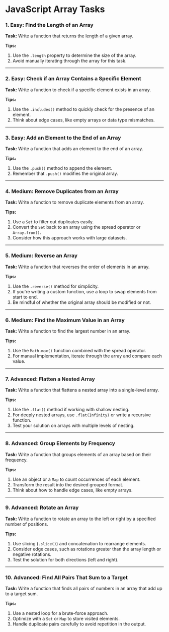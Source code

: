 # JavaScript Array Tasks

### 1. **Easy: Find the Length of an Array**  
**Task:** Write a function that returns the length of a given array.  

**Tips:**  
1. Use the `.length` property to determine the size of the array.  
2. Avoid manually iterating through the array for this task.

---

### 2. **Easy: Check if an Array Contains a Specific Element**  
**Task:** Write a function to check if a specific element exists in an array.  

**Tips:**  
1. Use the `.includes()` method to quickly check for the presence of an element.  
2. Think about edge cases, like empty arrays or data type mismatches.

---

### 3. **Easy: Add an Element to the End of an Array**  
**Task:** Write a function that adds an element to the end of an array.  

**Tips:**  
1. Use the `.push()` method to append the element.  
2. Remember that `.push()` modifies the original array.

---

### 4. **Medium: Remove Duplicates from an Array**  
**Task:** Write a function to remove duplicate elements from an array.  

**Tips:**  
1. Use a `Set` to filter out duplicates easily.  
2. Convert the `Set` back to an array using the spread operator or `Array.from()`.  
3. Consider how this approach works with large datasets.

---

### 5. **Medium: Reverse an Array**  
**Task:** Write a function that reverses the order of elements in an array.  

**Tips:**  
1. Use the `.reverse()` method for simplicity.  
2. If you're writing a custom function, use a loop to swap elements from start to end.  
3. Be mindful of whether the original array should be modified or not.

---

### 6. **Medium: Find the Maximum Value in an Array**  
**Task:** Write a function to find the largest number in an array.  

**Tips:**  
1. Use the `Math.max()` function combined with the spread operator.  
2. For manual implementation, iterate through the array and compare each value.  

---

### 7. **Advanced: Flatten a Nested Array**  
**Task:** Write a function that flattens a nested array into a single-level array.  

**Tips:**  
1. Use the `.flat()` method if working with shallow nesting.  
2. For deeply nested arrays, use `.flat(Infinity)` or write a recursive function.  
3. Test your solution on arrays with multiple levels of nesting.

---

### 8. **Advanced: Group Elements by Frequency**  
**Task:** Write a function that groups elements of an array based on their frequency.  

**Tips:**  
1. Use an object or a `Map` to count occurrences of each element.  
2. Transform the result into the desired grouped format.  
3. Think about how to handle edge cases, like empty arrays.

---

### 9. **Advanced: Rotate an Array**  
**Task:** Write a function to rotate an array to the left or right by a specified number of positions.  

**Tips:**  
1. Use slicing (`.slice()`) and concatenation to rearrange elements.  
2. Consider edge cases, such as rotations greater than the array length or negative rotations.  
3. Test the solution for both directions (left and right).

---

### 10. **Advanced: Find All Pairs That Sum to a Target**  
**Task:** Write a function that finds all pairs of numbers in an array that add up to a target sum.  

**Tips:**  
1. Use a nested loop for a brute-force approach.  
2. Optimize with a `Set` or `Map` to store visited elements.  
3. Handle duplicate pairs carefully to avoid repetition in the output.